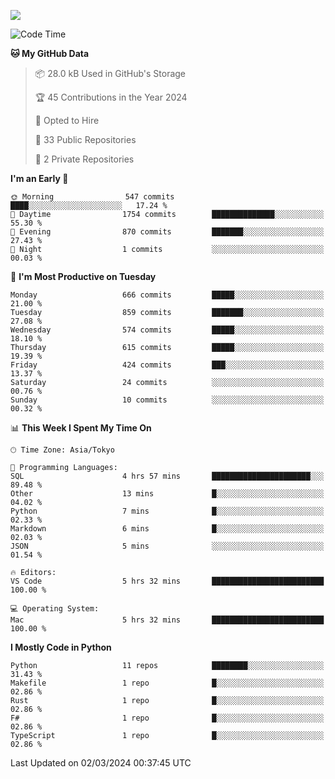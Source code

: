 ![](https://komarev.com/ghpvc/?username=kitagawa-hr)

<!--START_SECTION:waka-->
![Code Time](http://img.shields.io/badge/Code%20Time-795%20hrs%2044%20mins-blue)

**🐱 My GitHub Data** 

> 📦 28.0 kB Used in GitHub's Storage 
 > 
> 🏆 45 Contributions in the Year 2024
 > 
> 💼 Opted to Hire
 > 
> 📜 33 Public Repositories 
 > 
> 🔑 2 Private Repositories 
 > 
**I'm an Early 🐤** 

```text
🌞 Morning                547 commits         ████░░░░░░░░░░░░░░░░░░░░░   17.24 % 
🌆 Daytime                1754 commits        ██████████████░░░░░░░░░░░   55.30 % 
🌃 Evening                870 commits         ███████░░░░░░░░░░░░░░░░░░   27.43 % 
🌙 Night                  1 commits           ░░░░░░░░░░░░░░░░░░░░░░░░░   00.03 % 
```
📅 **I'm Most Productive on Tuesday** 

```text
Monday                   666 commits         █████░░░░░░░░░░░░░░░░░░░░   21.00 % 
Tuesday                  859 commits         ███████░░░░░░░░░░░░░░░░░░   27.08 % 
Wednesday                574 commits         █████░░░░░░░░░░░░░░░░░░░░   18.10 % 
Thursday                 615 commits         █████░░░░░░░░░░░░░░░░░░░░   19.39 % 
Friday                   424 commits         ███░░░░░░░░░░░░░░░░░░░░░░   13.37 % 
Saturday                 24 commits          ░░░░░░░░░░░░░░░░░░░░░░░░░   00.76 % 
Sunday                   10 commits          ░░░░░░░░░░░░░░░░░░░░░░░░░   00.32 % 
```


📊 **This Week I Spent My Time On** 

```text
🕑︎ Time Zone: Asia/Tokyo

💬 Programming Languages: 
SQL                      4 hrs 57 mins       ██████████████████████░░░   89.48 % 
Other                    13 mins             █░░░░░░░░░░░░░░░░░░░░░░░░   04.02 % 
Python                   7 mins              █░░░░░░░░░░░░░░░░░░░░░░░░   02.33 % 
Markdown                 6 mins              █░░░░░░░░░░░░░░░░░░░░░░░░   02.03 % 
JSON                     5 mins              ░░░░░░░░░░░░░░░░░░░░░░░░░   01.54 % 

🔥 Editors: 
VS Code                  5 hrs 32 mins       █████████████████████████   100.00 % 

💻 Operating System: 
Mac                      5 hrs 32 mins       █████████████████████████   100.00 % 
```

**I Mostly Code in Python** 

```text
Python                   11 repos            ████████░░░░░░░░░░░░░░░░░   31.43 % 
Makefile                 1 repo              █░░░░░░░░░░░░░░░░░░░░░░░░   02.86 % 
Rust                     1 repo              █░░░░░░░░░░░░░░░░░░░░░░░░   02.86 % 
F#                       1 repo              █░░░░░░░░░░░░░░░░░░░░░░░░   02.86 % 
TypeScript               1 repo              █░░░░░░░░░░░░░░░░░░░░░░░░   02.86 % 
```




 Last Updated on 02/03/2024 00:37:45 UTC
<!--END_SECTION:waka-->
